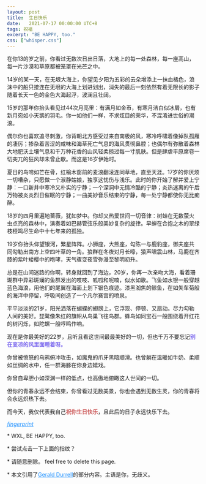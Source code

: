 ```yaml
---
layout: post
title:  生日快乐
date:   2021-07-17 00:00:00 UTC+8
tags: 祝福
excerpt: "BE HAPPY, too."
css: ["whisper.css"]
---
```


<div class="dd s-bold">
<p>在你13的岁之前，你看过无数次日出日落，大地上的每一处森林，每一座高山，每一片沙漠和草原都被笼罩在光芒之中。</p>
<p >14岁的某一天，在无垠大海上，你望见夕阳为五彩的云朵增添上一抹血橘色，浪沫中的船只接连在无垠的大海上划进划出，消失的最后一刻依然有着无限长的影子随着长天一色的金色大海起浮，波澜且壮阔。</p>
<p>15岁的那年你抬头看见过44次月亮里：有满月如金币，有寒月洁白似冰屑，也有新月宛如小天鹅的羽毛。你一如他们一样，不求炫目的荣华，不混淆进世俗的潮浪。</p>
<p>偶尔你也喜欢追寻刺激，你背朝北方感受过来自南极的风，寒冷呼啸着像掉队孤雁的凄厉；掺杂着苦涩的咸味和海草死亡气息的海风贯彻鼻腔；也偶尔有弥散着森林大地肥沃土壤气息和千万种花香的山风轻柔掠过每一寸肌肤。但是肆虐平原席卷一切突兀的狂风却未曾止歇。而这是16岁伊始时。</p>
<p>夏日的鸟啼如芒在骨，红榆木窗前的麦浪翻滚连同草地，直至天涯。17岁的你厌烦一切嘈杂，只愿做一个淑静姑娘，独享这忧伤与浅乐。此时的你开始了解并爱上宁静：一口新井中寒冷又朴实的宁静；一个深洞中无情冷酷的宁静；炎热迷离的午后万物被炎炎烈日催眠的宁静；一曲美妙音乐结束的宁静，每一处宁静都使你无比痴醉。</p>
<p>18岁的四月里遍地蔷薇，犹如梦中。你却又热爱世间一切音律：树蛙在无数萤火虫点亮的森林中，演奏着如巴赫管弦乐般美妙复杂的旋律。早蝉在合抱之木的翠绿枝桠鸣尽生命中十七年来的孤独。</p>
<p>19岁你抬头仰望银河，繁星阵阵。小狮座，大熊座，勾陈一与鹿豹座，御夫座共同勾勒出南方上空四叶草的一角。狼群在冬夜对月长嚎，猿声啸震山林，马鹿在齐膝的紫叶矮樱中的咆哮，天气骤变夜雪弥漫至黎明初升。</p>
<p>总是在山间迷路的你啊，转身就回到了海边，20岁，你再一次亲吻大海，看着珊瑚群中异彩斑斓的鱼群发出的吱吱、呱呱和呢喃，似水如歌。飞鱼如水银一般穿越蓝色海浪，用他们的尾翼在海面上划下银色痕迹。漆黑洳焦的鲸鱼，在如矢车菊般的海洋中停留，呼吸间创造了一个凡尔赛宫的喷泉。</p>
<p>平平淡淡的21岁，阳光洒落在蝴蝶的翅膀上，它浮现、停顿、又扇动。尽力勾勒人间的美好。琵鹭像朱红的旗帜从鸟巢飞往鸟群。蜂鸟如同宝石一般围绕着开红花的树闪烁，如陀螺一般哼鸣作响。</p>
<p>现在是你最美好的22岁，且听且看这世间最最美好的一切，但也千万不要忘记<b style="color: mediumslateblue;">别在变凉的风里面睡着呀。</b></p>
</div>

<div class='dd s-bold'>
<p>你曾被愤怒的乌鸦俯冲攻击，如魔鬼的爪牙黑暗顺滑。也曾躺在温暖如牛奶、柔顺如丝绸的水中，任一群海豚在你身边嬉戏。</p>
<p>你曾自卑胆小如深渊一样的低点，也高傲地俯瞰这人世间的一切。</p>
<p>但你的青春永远不会结束，你曾看过无数美景，你也会遇到无数生灵，你的青春将会永远炽热下去。</p>
<p>而今天，我仅代表我自己<b style="color: indianred;">祝你生日快乐</b>，且此后的日子永远快乐下去。</p>
</div>

<div class="s-link"><a href="{{site.baseurl}}/projects" style="color: dodgerblue;"><i class="material-icons">fingerprint</i></a></div>



<div class="divider"></div>
<p class="s-footer">* WXL, BE HAPPY, too.</p>
<p class="s-footer">* 尝试点击一下上面的指纹？</p>
<p class="s-footer">* 请随意删除。 feel free to delete this page.</p>
<p class="s-footer">* 本文引用了<a style="color:dodgerblue" href="https://quotepark.com/quotes/1938598-gerald-durrell-i-have-seen-a-thousand-sunsets-and-sunrises-on-la">Gerald Durrell</a>的部分内容。主语是你，无歧义。</p>

<!-- <p>请随意删除。 feel free to delete this page. add by wfnian</p> -->
<!-- <p>请随意删除。 feel free to delete this page. add by wfnian</p> -->
<!-- <p>请随意删除。 feel free to delete this page. add by wfnian</p> -->